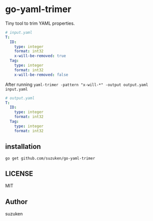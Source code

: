 # go-yaml-trimer

Tiny tool to trim YAML properties.

```yaml
# input.yaml
T:
  ID:
    type: integer
    format: int32
    x-will-be-removed: true
  Tag:
    type: integer
    format: int32
    x-will-be-removed: false
```

After running `yaml-trimer -pattern "x-will-*" -output output.yaml input.yaml`

```yaml
# output.yaml
T:
  ID:
    type: integer
    format: int32
  Tag:
    type: integer
    format: int32
```

## installation

    go get github.com/suzuken/go-yaml-trimer

## LICENSE

MIT

## Author

suzuken

